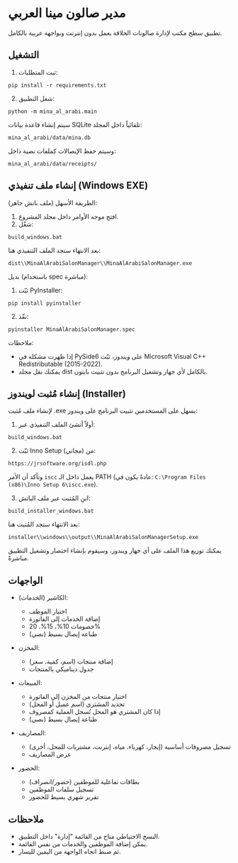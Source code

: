 # مدير صالون مينا العربي

تطبيق سطح مكتب لإدارة صالونات الحلاقة يعمل بدون إنترنت وبواجهة عربية بالكامل.

## التشغيل

1) ثبت المتطلبات:
```
pip install -r requirements.txt
```

2) شغل التطبيق:
```
python -m mina_al_arabi.main
```

سيتم إنشاء قاعدة بيانات SQLite تلقائياً داخل المجلد:
```
mina_al_arabi/data/mina.db
```
وسيتم حفظ الإيصالات كملفات نصية داخل:
```
mina_al_arabi/data/receipts/
```

## إنشاء ملف تنفيذي (Windows EXE)

الطريقة الأسهل (ملف باتش جاهز):
1) افتح موجه الأوامر داخل مجلد المشروع.
2) شغّل:
```
build_windows.bat
```
بعد الانتهاء ستجد الملف التنفيذي هنا:
```
dist\\MinaAlArabiSalonManager\\MinaAlArabiSalonManager.exe
```

بديل (باستخدام spec مباشرة):
1) ثبّت PyInstaller:
```
pip install pyinstaller
```
2) نفّذ:
```
pyinstaller MinaAlArabiSalonManager.spec
```

ملاحظات:
- إذا ظهرت مشكلة في PySide6 على ويندوز، ثبّت Microsoft Visual C++ Redistributable (2015-2022).
- يمكنك نقل مجلد dist بالكامل لأي جهاز وتشغيل البرنامج بدون تثبيت بايثون.

## إنشاء مُثبت لويندوز (Installer)

لإنشاء ملف مُثبت .exe يسهل على المستخدمين تثبيت البرنامج على ويندوز:

1) أولاً أنشئ الملف التنفيذي عبر:
```
build_windows.bat
```

2) ثبّت Inno Setup (مجاني) من:
```
https://jrsoftware.org/isdl.php
```
وتأكد أن الأمر `iscc` يعمل داخل الـ PATH (عادةً يكون في:
`C:\Program Files (x86)\Inno Setup 6\iscc.exe`).

3) ابنِ المُثبت عبر ملف الباتش:
```
build_installer_windows.bat
```

بعد الانتهاء ستجد المُثبت هنا:
```
installer\\windows\\output\\MinaAlArabiSalonManagerSetup.exe
```

يمكنك توزيع هذا الملف على أي جهاز ويندوز، وسيقوم بإنشاء اختصار وتشغيل التطبيق مباشرةً.

## الواجهات

- الكاشير (الخدمات):
  - اختيار الموظف
  - إضافة الخدمات إلى الفاتورة
  - خصومات 10%، 15%، 20%
  - طباعة إيصال بسيط (نصي)

- المخزن:
  - إضافة منتجات (اسم، كمية، سعر)
  - جدول ديناميكي بالمنتجات

- المبيعات:
  - اختيار منتجات من المخزن إلى الفاتورة
  - تحديد المشتري (اسم عميل أو المحل)
  - إذا كان المشتري هو المحل تُسجل العملية كمصروف
  - طباعة إيصال بسيط (نصي)

- المصاريف:
  - تسجيل مصروفات أساسية (إيجار، كهرباء، مياه، إنترنت، مشتريات للمحل، أخرى)
  - عرض المصاريف

- الحضور:
  - بطاقات تفاعلية للموظفين (حضور/انصراف)
  - تسجيل سلفات الموظفين
  - تقرير شهري بسيط للحضور

## ملاحظات

- النسخ الاحتياطي متاح من القائمة "إدارة" داخل التطبيق.
- يمكن إضافة الموظفين والخدمات من نفس القائمة.
- تم ضبط اتجاه الواجهة من اليمين لليسار.